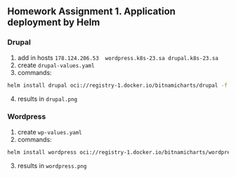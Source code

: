 ## Homework Assignment 1. Application deployment by Helm

### Drupal
1. add in hosts 
	`178.124.206.53  wordpress.k8s-23.sa drupal.k8s-23.sa`
2. create `drupal-values.yaml`
3. commands:
```bash
helm install drupal oci://registry-1.docker.io/bitnamicharts/drupal -f drupal-values.yaml
```
4. results in `drupal.png`

### Wordpress
1. create `wp-values.yaml`
2. commands:
```bash
helm install wordpress oci://registry-1.docker.io/bitnamicharts/wordpress -f wp-values.yaml
```
3. results in `wordpress.png`